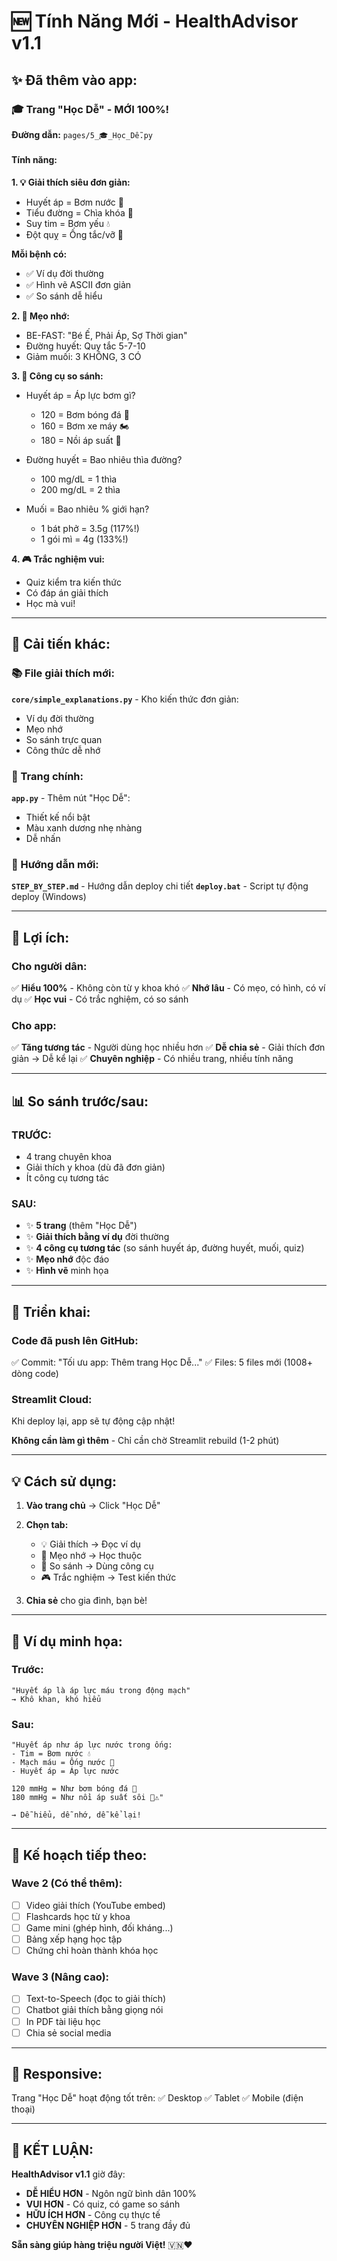 # 🆕 Tính Năng Mới - HealthAdvisor v1.1

## ✨ Đã thêm vào app:

### 🎓 Trang "Học Dễ" - MỚI 100%!

**Đường dẫn:** `pages/5_🎓_Học_Dễ.py`

#### Tính năng:

**1. 💡 Giải thích siêu đơn giản:**
- Huyết áp = Bơm nước 🚰
- Tiểu đường = Chìa khóa 🔑
- Suy tim = Bơm yếu 💧
- Đột quỵ = Ống tắc/vỡ 🚫

**Mỗi bệnh có:**
- ✅ Ví dụ đời thường
- ✅ Hình vẽ ASCII đơn giản
- ✅ So sánh dễ hiểu

**2. 🧠 Mẹo nhớ:**
- BE-FAST: "Bé Ế, Phải Áp, Sợ Thời gian"
- Đường huyết: Quy tắc 5-7-10
- Giảm muối: 3 KHÔNG, 3 CÓ

**3. 📏 Công cụ so sánh:**
- Huyết áp = Áp lực bơm gì?
  - 120 = Bơm bóng đá 🏀
  - 160 = Bơm xe máy 🏍️
  - 180 = Nồi áp suất 🍲
  
- Đường huyết = Bao nhiêu thìa đường?
  - 100 mg/dL = 1 thìa
  - 200 mg/dL = 2 thìa
  
- Muối = Bao nhiêu % giới hạn?
  - 1 bát phở = 3.5g (117%!)
  - 1 gói mì = 4g (133%!)

**4. 🎮 Trắc nghiệm vui:**
- Quiz kiểm tra kiến thức
- Có đáp án giải thích
- Học mà vui!

---

## 🔧 Cải tiến khác:

### 📚 File giải thích mới:

**`core/simple_explanations.py`** - Kho kiến thức đơn giản:
- Ví dụ đời thường
- Mẹo nhớ
- So sánh trực quan
- Công thức dễ nhớ

### 🎨 Trang chính:

**`app.py`** - Thêm nút "Học Dễ":
- Thiết kế nổi bật
- Màu xanh dương nhẹ nhàng
- Dễ nhấn

### 📖 Hướng dẫn mới:

**`STEP_BY_STEP.md`** - Hướng dẫn deploy chi tiết
**`deploy.bat`** - Script tự động deploy (Windows)

---

## 🎯 Lợi ích:

### Cho người dân:
✅ **Hiểu 100%** - Không còn từ y khoa khó
✅ **Nhớ lâu** - Có mẹo, có hình, có ví dụ
✅ **Học vui** - Có trắc nghiệm, có so sánh

### Cho app:
✅ **Tăng tương tác** - Người dùng học nhiều hơn
✅ **Dễ chia sẻ** - Giải thích đơn giản → Dễ kể lại
✅ **Chuyên nghiệp** - Có nhiều trang, nhiều tính năng

---

## 📊 So sánh trước/sau:

### TRƯỚC:
- 4 trang chuyên khoa
- Giải thích y khoa (dù đã đơn giản)
- Ít công cụ tương tác

### SAU:
- ✨ **5 trang** (thêm "Học Dễ")
- ✨ **Giải thích bằng ví dụ** đời thường
- ✨ **4 công cụ tương tác** (so sánh huyết áp, đường huyết, muối, quiz)
- ✨ **Mẹo nhớ** độc đáo
- ✨ **Hình vẽ** minh họa

---

## 🚀 Triển khai:

### Code đã push lên GitHub:
✅ Commit: "Tối ưu app: Thêm trang Học Dễ..."
✅ Files: 5 files mới (1008+ dòng code)

### Streamlit Cloud:
Khi deploy lại, app sẽ tự động cập nhật!

**Không cần làm gì thêm** - Chỉ cần chờ Streamlit rebuild (1-2 phút)

---

## 💡 Cách sử dụng:

1. **Vào trang chủ** → Click "Học Dễ"
2. **Chọn tab:**
   - 💡 Giải thích → Đọc ví dụ
   - 🧠 Mẹo nhớ → Học thuộc
   - 📏 So sánh → Dùng công cụ
   - 🎮 Trắc nghiệm → Test kiến thức

3. **Chia sẻ** cho gia đình, bạn bè!

---

## 🎨 Ví dụ minh họa:

### Trước:
```
"Huyết áp là áp lực máu trong động mạch"
→ Khô khan, khó hiểu
```

### Sau:
```
"Huyết áp như áp lực nước trong ống:
- Tim = Bơm nước 💧
- Mạch máu = Ống nước 🚰
- Huyết áp = Áp lực nước

120 mmHg = Như bơm bóng đá 🏀
180 mmHg = Như nồi áp suất sôi 🍲⚠️"

→ Dễ hiểu, dễ nhớ, dễ kể lại!
```

---

## 🎯 Kế hoạch tiếp theo:

### Wave 2 (Có thể thêm):
- [ ] Video giải thích (YouTube embed)
- [ ] Flashcards học từ y khoa
- [ ] Game mini (ghép hình, đối kháng...)
- [ ] Bảng xếp hạng học tập
- [ ] Chứng chỉ hoàn thành khóa học

### Wave 3 (Nâng cao):
- [ ] Text-to-Speech (đọc to giải thích)
- [ ] Chatbot giải thích bằng giọng nói
- [ ] In PDF tài liệu học
- [ ] Chia sẻ social media

---

## 📱 Responsive:

Trang "Học Dễ" hoạt động tốt trên:
✅ Desktop
✅ Tablet
✅ Mobile (điện thoại)

---

## 🎊 KẾT LUẬN:

**HealthAdvisor v1.1** giờ đây:
- **DỄ HIỂU HƠN** - Ngôn ngữ bình dân 100%
- **VUI HƠN** - Có quiz, có game so sánh
- **HỮU ÍCH HƠN** - Công cụ thực tế
- **CHUYÊN NGHIỆP HƠN** - 5 trang đầy đủ

**Sẵn sàng giúp hàng triệu người Việt!** 🇻🇳❤️


